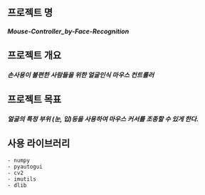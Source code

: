 ## 프로젝트 명
##### Mouse-Controller_by-Face-Recognition  
  
  
## 프로젝트 개요
#####  손사용이 불편한 사람들을 위한 얼굴인식 마우스 컨트롤러 
  
  
## 프로젝트 목표
#####  얼굴의 특정 부위 (눈, 입)등을 사용하여 마우스 커서를 조종할 수 있게 한다.  
  
  
## 사용 라이브러리
```
- numpy
- pyautogui
- cv2
- imutils
- dlib
```  
  
